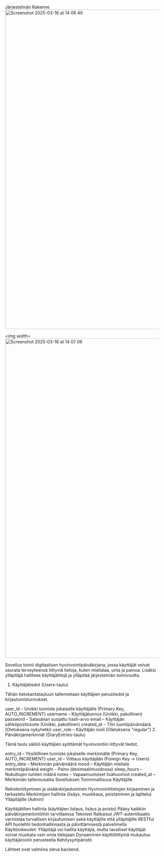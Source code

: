 Järjestelmän Rakenne
<img width="1048" alt="Screenshot 2025-03-16 at 14 06 40" src="https://github.com/user-attachments/assets/ab98a628-26df-400e-b3f8-48eb01634d2a" />

<img width=<img width="1048" alt="Screenshot 2025-03-16 at 14 07 06" src="https://github.com/user-attachments/assets/2d1b0916-d79b-4b7f-9e45-60e95e929881" />



Sovellus toimii digitaalisen hyvinvointipäiväkirjana, jossa käyttäjät voivat seurata terveyteensä liittyviä tietoja, kuten mielialaa, unta ja painoa. Lisäksi ylläpitäjä hallitsee käyttäjätilejä ja ylläpitää järjestelmän toimivuutta.

1. Käyttäjätiedot (Users-taulu)

Tähän tietokantatauluun tallennetaan käyttäjien perustiedot ja kirjautumistunnukset.

user_id – Uniikki tunniste jokaiselle käyttäjälle (Primary Key, AUTO_INCREMENT)
username – Käyttäjätunnus (Uniikki, pakollinen)
password – Salasanan suojattu hash-arvo
email – Käyttäjän sähköpostiosoite (Uniikki, pakollinen)
created_at – Tilin luontipäivämäärä (Oletuksena nykyhetki)
user_role – Käyttäjän rooli (Oletuksena "regular")
2. Päiväkirjamerkinnät (DiaryEntries-taulu)

Tämä taulu säilöö käyttäjien syöttämät hyvinvointiin liittyvät tiedot.

entry_id – Yksilöllinen tunniste jokaiselle merkinnälle (Primary Key, AUTO_INCREMENT)
user_id – Viittaus käyttäjään (Foreign Key → Users)
entry_date – Merkinnän päivämäärä
mood – Käyttäjän mieliala merkintäpäivänä
weight – Paino (desimaalimuodossa)
sleep_hours – Nukuttujen tuntien määrä
notes – Vapaamuotoiset lisähuomiot
created_at – Merkinnän tallennusaika
Sovelluksen Toiminnallisuus
Käyttäjille

Rekisteröityminen ja sisäänkirjautuminen
Hyvinvointitietojen kirjaaminen ja tarkastelu
Merkintöjen hallinta (lisäys, muokkaus, poistaminen ja lajittelu)
Ylläpitäjille (Admin)

Käyttäjätilien hallinta (käyttäjien listaus, lisäys ja poisto)
Pääsy kaikkiin päiväkirjamerkintöihin tarvittaessa
Tekniset Ratkaisut
JWT-autentikaatio varmistaa turvallisen kirjautumisen sekä käyttäjille että ylläpitäjille
RESTful API huolehtii tiedonhallinnasta ja päivittämisestä palvelimella
Käyttöoikeudet: Ylläpitäjä voi hallita käyttäjiä, mutta tavalliset käyttäjät voivat muokata vain omia tietojaan
Dynaaminen käyttöliittymä mukautuu käyttäjäroolin perusteella
Kehitysympäristö



Lähteet ovat valmiina oleva backend.



